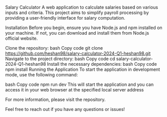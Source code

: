 Salary Calculator
A web application to calculate salaries based on various inputs and criteria. This project aims to simplify payroll processing by providing a user-friendly interface for salary computation.

Installation
Before you begin, ensure you have Node.js and npm installed on your machine. If not, you can download and install them from Node.js official website.

Clone the repository:
bash
Copy code
git clone https://github.com/heshan98/salary-calculator-2024-Q1-heshan98.git
Navigate to the project directory:
bash
Copy code
cd salary-calculator-2024-Q1-heshan98
Install the necessary dependencies:
bash
Copy code
npm install
Running the Application
To start the application in development mode, use the following command:

bash
Copy code
npm run dev
This will start the application and you can access it in your web browser at the specified local server address

For more information, please visit the repository.

Feel free to reach out if you have any questions or issues!
